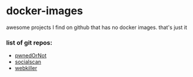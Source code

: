 # docker-images

awesome projects I find on github that has no docker images. that's just it

### list of git repos:

- [pwnedOrNot](https://github.com/thewhiteh4t/pwnedOrNot)
- [socialscan](https://github.com/iojw/socialscan)
- [webkiller](https://github.com/ultrasecurity/webkiller)
